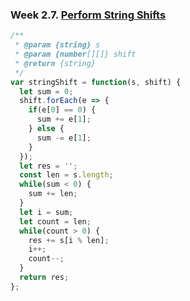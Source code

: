 ### Week 2.7. [Perform String Shifts](https://leetcode.com/explore/challenge/card/30-day-leetcoding-challenge/529/week-2/3299/)
```javascript
/**
 * @param {string} s
 * @param {number[][]} shift
 * @return {string}
 */
var stringShift = function(s, shift) {
  let sum = 0;
  shift.forEach(e => {
    if(e[0] == 0) {
      sum += e[1];
    } else {
      sum -= e[1];
    }
  });
  let res = '';
  const len = s.length;
  while(sum < 0) {
    sum += len;
  }
  let i = sum;
  let count = len;
  while(count > 0) {
    res += s[i % len];
    i++;
    count--;
  }
  return res;
};
```

